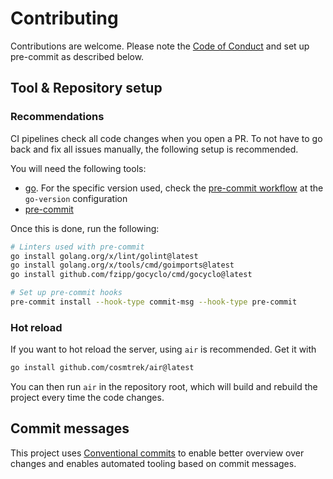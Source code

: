 # Contributing

Contributions are welcome. Please note the [Code of Conduct](CODE_OF_CONDUCT.md) and set up pre-commit as described below.

## Tool & Repository setup

### Recommendations

CI pipelines check all code changes when you open a PR. To not have to go back and fix all issues manually, the following setup is recommended.

You will need the following tools:

- [go](https://go.dev/). For the specific version used, check the [pre-commit workflow](.github/workflows/pre-commit.yml) at the `go-version` configuration
- [pre-commit](https://pre-commit.com/)

Once this is done, run the following:

```sh
# Linters used with pre-commit
go install golang.org/x/lint/golint@latest
go install golang.org/x/tools/cmd/goimports@latest
go install github.com/fzipp/gocyclo/cmd/gocyclo@latest

# Set up pre-commit hooks
pre-commit install --hook-type commit-msg --hook-type pre-commit
```

### Hot reload

If you want to hot reload the server, using `air` is recommended. Get it with

```sh
go install github.com/cosmtrek/air@latest
```

You can then run `air` in the repository root, which will build and rebuild the project every time the code changes.

## Commit messages

This project uses [Conventional commits](https://www.conventionalcommits.org/en/v1.0.0-beta.4/)
to enable better overview over changes and enables automated tooling based on commit messages.
